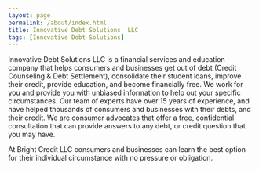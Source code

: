 ```yaml
---
layout: page
permalink: /about/index.html
title: Innovative Debt Solutions  LLC
tags: [Innovative Debt Solutions]
---
```


Innovative Debt Solutions  LLC is a financial services and education company that helps consumers and businesses get out of debt (Credit Counseling & Debt Settlement), consolidate their student loans, improve their credit, provide education, and become financially free.
We work for you and provide you with unbiased information to help out your specific circumstances. Our team of experts have over 15 years of experience, and have helped thousands of consumers and businesses with their debts, and their credit. We are consumer advocates that offer a free, confidential consultation that can provide answers to any debt, or credit question that you may have. 

At Bright Credit LLC consumers and businesses can learn the best option for their individual circumstance with no pressure or obligation. 